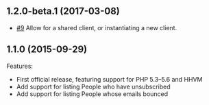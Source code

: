 ## 1.2.0-beta.1 (2017-03-08)

- [#9](https://github.com/delighted/delighted-php/pull/9) Allow for a shared client, or instantiating a new client.

## 1.1.0 (2015-09-29)

Features:

- First official release, featuring support for PHP 5.3–5.6 and HHVM
- Add support for listing People who have unsubscribed
- Add support for listing People whose emails bounced
